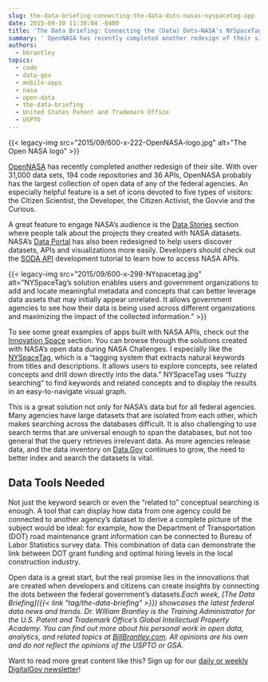```yaml
---
slug: the-data-briefing-connecting-the-data-dots-nasas-nyspacetag-app
date: 2015-09-30 11:30:04 -0400
title: 'The Data Briefing: Connecting the (Data) Dots—NASA’s NYSpaceTag App'
summary: ' OpenNASA has recently completed another redesign of their site. With over 31,000 data sets, 194 code repositories and 36 APIs, OpenNASA probably has the largest collection of open data of any of the federal agencies. An especially helpful feature is a set of icons devoted to five types'
authors:
  - bbrantley
topics:
  - code
  - data-gov
  - mobile-apps
  - nasa
  - open-data
  - the-data-briefing
  - United States Patent and Trademark Office
  - USPTO
---
```


{{< legacy-img src="2015/09/600-x-222-OpenNASA-logo.jpg" alt="The Open NASA logo" >}}

<a href="https://open.nasa.gov/" target="_blank">OpenNASA</a> has recently completed another redesign of their site. With over 31,000 data sets, 194 code repositories and 36 APIs, OpenNASA probably has the largest collection of open data of any of the federal agencies. An especially helpful feature is a set of icons devoted to five types of visitors: the Citizen Scientist, the Developer, the Citizen Activist, the Govvie and the Curious.

A great feature to engage NASA’s audience is the <a href="https://open.nasa.gov/data-stories/" target="_blank">Data Stories</a> section where people talk about the projects they created with NASA datasets. NASA’s <a href="https://data.nasa.gov/" target="_blank">Data Portal</a> has also been redesigned to help users discover datasets, APIs and visualizations more easily. Developers should check out the <a href="http://dev.socrata.com/consumers/getting-started.html" target="_blank">SODA API</a> development tutorial to learn how to access NASA APIs.

{{< legacy-img src="2015/09/600-x-298-NYspacetag.jpg" alt="NYSpaceTag’s solution enables users and government organizations to add and locate meaningful metadata and concepts that can better leverage data assets that may initially appear unrelated. It allows government agencies to see how their data is being used across different organizations and maximizing the impact of the collected information." >}}

To see some great examples of apps built with NASA APIs, check out the <a href="https://open.nasa.gov/innovation-space/" target="_blank">Innovation Space</a> section. You can browse through the solutions created with NASA’s open data during NASA Challenges. I especially like the <a href="https://open.nasa.gov/innovation-space/nyspacetag/" target="_blank">NYSpaceTag</a>, which is a “tagging system that extracts natural keywords from titles and descriptions. It allows users to explore concepts, see related concepts and drill down directly into the data.” NYSpaceTag uses “fuzzy searching” to find keywords and related concepts and to display the results in an easy-to-navigate visual graph.

This is a great solution not only for NASA’s data but for all federal agencies. Many agencies have large datasets that are isolated from each other, which makes searching across the databases difficult. It is also challenging to use search terms that are universal enough to span the databases, but not too general that the query retrieves irrelevant data. As more agencies release data, and the data inventory on <a href="http://www.data.gov/" target="_blank">Data.Gov</a> continues to grow, the need to better index and search the datasets is vital.

## Data Tools Needed

Not just the keyword search or even the “related to” conceptual searching is enough. A tool that can display how data from one agency could be connected to another agency’s dataset to derive a complete picture of the subject would be ideal: for example, how the Department of Transportation (DOT) road maintenance grant information can be connected to Bureau of Labor Statistics survey data. This combination of data can demonstrate the link between DOT grant funding and optimal hiring levels in the local construction industry.

Open data is a great start, but the real promise lies in the innovations that are created when developers and citizens can create insights by connecting the dots between the federal government’s datasets._Each week, [The Data Briefing]({{< link "tag/the-data-briefing" >}}) showcases the latest federal data news and trends._
_Dr. William Brantley is the Training Administrator for the U.S. Patent and Trademark Office’s Global Intellectual Property Academy. You can find out more about his personal work in open data, analytics, and related topics at [BillBrantley.com](http://billbrantley.com/). All opinions are his own and do not reflect the opinions of the USPTO or GSA._

Want to read more great content like this? Sign up for our <a href="https://public.govdelivery.com/accounts/USHOWTO/subscriber/new" target="_blank">daily or weekly DigitalGov newsletter</a>!